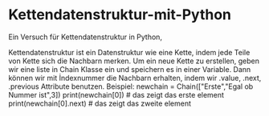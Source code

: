 # Kettendatenstruktur-mit-Python
Ein Versuch für Kettendatenstruktur in Python,

Kettendatenstruktur ist ein Datenstruktur wie eine Kette, indem jede Teile von Kette sich die Nachbarn merken.
Um ein neue Kette zu erstellen, geben wir eine liste in Chain Klasse ein und speichern es in einer Variable.
Dann können wir mit İndexnummer die Nachbarn erhalten, indem wir .value, .next, .previous Attribute benutzen.
Beispiel:
    newchain = Chain(["Erste","Egal ob Nummer ist",3])
    print(newchain[0]) # das zeigt das erste element
    print(newchain[0].next) # das zeigt das zweite element
  
